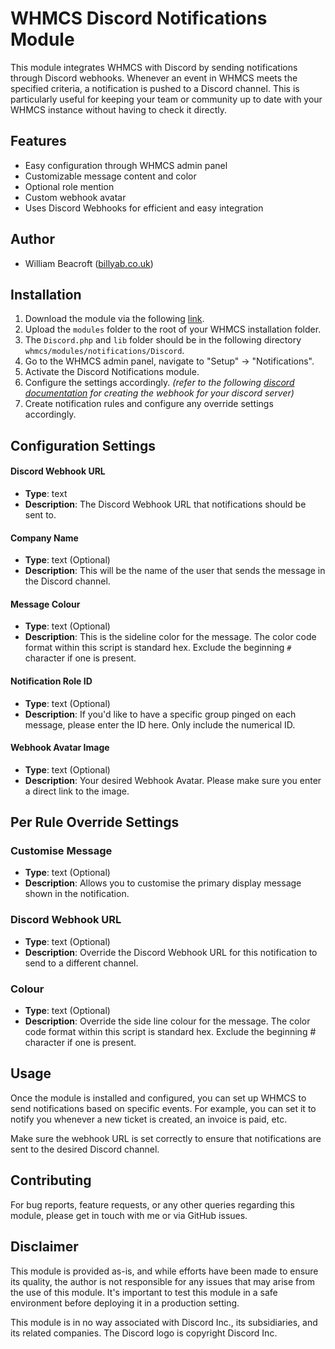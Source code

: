 # WHMCS Discord Notifications Module

This module integrates WHMCS with Discord by sending notifications through Discord webhooks. Whenever an event in WHMCS meets the specified criteria, a notification is pushed to a Discord channel. This is particularly useful for keeping your team or community up to date with your WHMCS instance without having to check it directly.

## Features
- Easy configuration through WHMCS admin panel
- Customizable message content and color
- Optional role mention
- Custom webhook avatar
- Uses Discord Webhooks for efficient and easy integration

## Author
- William Beacroft ([billyab.co.uk](https://billyab.co.uk))

## Installation
1. Download the module via the following [link](https://github.com/BillyAB/WHMCS-Discord-Notification-Module/releases/latest).
2. Upload the `modules` folder to the root of your WHMCS installation folder.
3. The `Discord.php` and `lib` folder should be in the following directory `whmcs/modules/notifications/Discord`.
4. Go to the WHMCS admin panel, navigate to "Setup" -> "Notifications".
5. Activate the Discord Notifications module.
6. Configure the settings accordingly. *(refer to the following [discord documentation](https://support.discord.com/hc/en-us/articles/228383668-Intro-to-Webhooks) for creating the webhook for your discord server)*
7. Create notification rules and configure any override settings accordingly.


## Configuration Settings

#### Discord Webhook URL
- **Type**: text
- **Description**: The Discord Webhook URL that notifications should be sent to.

#### Company Name
- **Type**: text (Optional)
- **Description**: This will be the name of the user that sends the message in the Discord channel.

#### Message Colour
- **Type**: text (Optional)
- **Description**: This is the sideline color for the message. The color code format within this script is standard hex. Exclude the beginning `#` character if one is present.

#### Notification Role ID
- **Type**: text (Optional)
- **Description**: If you'd like to have a specific group pinged on each message, please enter the ID here. Only include the numerical ID.

#### Webhook Avatar Image
- **Type**: text (Optional)
- **Description**: Your desired Webhook Avatar. Please make sure you enter a direct link to the image.

## Per Rule Override Settings

### Customise Message
- **Type**: text (Optional)
- **Description**: Allows you to customise the primary display message shown in the notification.

### Discord Webhook URL
- **Type**: text (Optional)
- **Description**: Override the Discord Webhook URL for this notification to send to a different channel.

### Colour
- **Type**: text (Optional)
- **Description**: Override the side line colour for the message. The color code format within this script is standard hex. Exclude the beginning # character if one is present.

## Usage

Once the module is installed and configured, you can set up WHMCS to send notifications based on specific events. For example, you can set it to notify you whenever a new ticket is created, an invoice is paid, etc.

Make sure the webhook URL is set correctly to ensure that notifications are sent to the desired Discord channel.

## Contributing
For bug reports, feature requests, or any other queries regarding this module, please get in touch with me or via GitHub issues.

## Disclaimer
This module is provided as-is, and while efforts have been made to ensure its quality, the author is not responsible for any issues that may arise from the use of this module. It's important to test this module in a safe environment before deploying it in a production setting.

This module is in no way associated with Discord Inc., its subsidiaries, and its related companies. The Discord logo is copyright Discord Inc.
